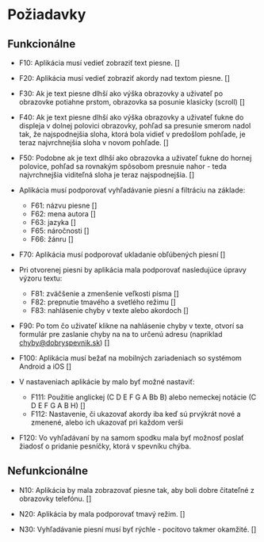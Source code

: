 # Požiadavky

## Funkcionálne

- F10: Aplikácia musí vedieť zobraziť text piesne. []

- F20: Aplikácia musí vedieť zobraziť akordy nad textom piesne. []

- F30: Ak je text piesne dlhší ako výška obrazovky a uživateľ po obrazovke potiahne prstom, obrazovka sa posunie klasicky (scroll) []

- F40: Ak je text piesne dlhší ako výška obrazovky a uživateľ ťukne do displeja v dolnej polovici obrazovky, pohľad sa presunie smerom nadol tak, že najspodnejšia sloha, ktorá bola vidieť v predošlom pohľade, je teraz najvrchnejšia sloha v novom pohľade. []

- F50: Podobne ak je text dlhší ako obrazovka a uživateľ ťukne do hornej polovice, pohľad sa rovnakým spôsobom presnuie nahor - teda najvrchnejšia viditeľná sloha je teraz najspodnejšia. []

- Aplikácia musí podporovať vyhľadávanie piesní a filtráciu na základe: 
    - F61: názvu piesne []
    - F62: mena autora []
    - F63: jazyka []
    - F65: náročnosti []
    - F66: žánru []

- F70: Aplikácia musí podporovať ukladanie obľúbených piesní []

- Pri otvorenej piesni by aplikácia mala podporovať nasledujúce úpravy výzoru textu:
    - F81: zväčšenie a zmenšenie veľkosti písma []
    - F82: prepnutie tmavého a svetlého režimu []
    - F83: nahlásenie chyby v texte alebo akordoch []

- F90: Po tom čo uživateľ klikne na nahlásenie chyby v texte, otvorí sa formulár pre zaslanie chyby na na to určenú adresu (napriklad chyby@dobryspevnik.sk) []

- F100: Aplikácia musí bežať na mobilných zariadeniach so systémom Android a iOS []

- V nastaveniach aplikácie by malo byť možné nastaviť:
    - F111: Použitie anglickej (C D E F G A Bb B) alebo nemeckej notácie (C D E F G A B H) []
    - F112: Nastavenie, či ukazovať akordy iba keď sú prvýkrát nové a zmenené, alebo ich ukazovať pri každom verši

- F120: Vo vyhľadávaní by na samom spodku mala byť možnosť poslať žiadosť o pridanie pesníčky, ktorá v spevníku chýba.

## Nefunkcionálne

- N10: Aplikácia by mala zobrazovať piesne tak, aby boli dobre čitateľné z obrazovky telefónu. []

- N20: Aplikácia by mala podporovať tmavý režim. []

- N30: Vyhľadávanie piesní musí byť rýchle - pocitovo takmer okamžité. []